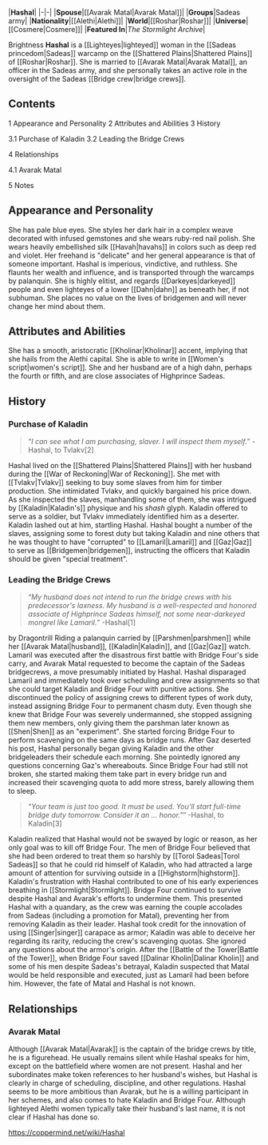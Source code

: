 |**Hashal**|
|-|-|
|**Spouse**|[[Avarak Matal\|Avarak Matal]]|
|**Groups**|Sadeas army|
|**Nationality**|[[Alethi\|Alethi]]|
|**World**|[[Roshar\|Roshar]]|
|**Universe**|[[Cosmere\|Cosmere]]|
|**Featured In**|*The Stormlight Archive*|

Brightness **Hashal** is a [[Lighteyes\|lighteyed]] woman in the [[Sadeas princedom\|Sadeas]] warcamp on the [[Shattered Plains\|Shattered Plains]] of [[Roshar\|Roshar]]. She is married to [[Avarak Matal\|Avarak Matal]], an officer in the Sadeas army, and she personally takes an active role in the oversight of the Sadeas [[Bridge crew\|bridge crews]].

## Contents

1 Appearance and Personality
2 Attributes and Abilities
3 History

3.1 Purchase of Kaladin
3.2 Leading the Bridge Crews


4 Relationships

4.1 Avarak Matal


5 Notes


## Appearance and Personality
She has pale blue eyes. She styles her dark hair in a complex weave decorated with infused gemstones and she wears ruby-red nail polish. She wears heavily embellished silk [[Havah\|havahs]] in colors such as deep red and violet. Her freehand is "delicate" and her general appearance is that of someone important.
Hashal is imperious, vindictive, and ruthless. She flaunts her wealth and influence, and is transported through the warcamps by palanquin. She is highly elitist, and regards [[Darkeyes\|darkeyed]] people and even lighteyes of a lower [[Dahn\|dahn]] as beneath her, if not subhuman. She places no value on the lives of bridgemen and will never change her mind about them.

## Attributes and Abilities
She has a smooth, aristocratic [[Kholinar\|Kholinar]] accent, implying that she hails from the Alethi capital. She is able to write in [[Women's script\|women's script]]. She and her husband are of a high dahn, perhaps the fourth or fifth, and are close associates of Highprince Sadeas.

## History
### Purchase of Kaladin
>“*I can see what I am purchasing, slaver. I will inspect them myself.*”
\-Hashal, to Tvlakv[2]


Hashal lived on the [[Shattered Plains\|Shattered Plains]] with her husband during the [[War of Reckoning\|War of Reckoning]]. She met with [[Tvlakv\|Tvlakv]] seeking to buy some slaves from him for timber production. She intimidated Tvlakv, and quickly bargained his price down. As she inspected the slaves, manhandling some of them, she was intrigued by [[Kaladin\|Kaladin's]] physique and his *shash* glyph. Kaladin offered to serve as a soldier, but Tvlakv immediately identified him as a deserter. Kaladin lashed out at him, startling Hashal. Hashal bought a number of the slaves, assigning some to forest duty but taking Kaladin and nine others that he was thought to have "corrupted" to [[Lamaril\|Lamaril]] and [[Gaz\|Gaz]] to serve as [[Bridgemen\|bridgemen]], instructing the officers that Kaladin should be given "special treatment".

### Leading the Bridge Crews
>“*My husband does not intend to run the bridge crews with his predecessor's laxness. My husband is a well-respected and honored associate of Highprince Sadeas himself, not some near-darkeyed mongrel like Lamaril.*”
\-Hashal[1]


 by  Dragontrill  Riding a palanquin carried by [[Parshmen\|parshmen]] while her [[Avarak Matal\|husband]], [[Kaladin\|Kaladin]], and [[Gaz\|Gaz]] watch.
Lamaril was executed after the disastrous first battle with Bridge Four's side carry, and Avarak Matal requested to become the captain of the Sadeas bridgecrews, a move presumably initiated by Hashal. Hashal disparaged Lamaril and immediately took over scheduling and crew assignments so that she could target Kaladin and Bridge Four with punitive actions. She discontinued the policy of assigning crews to different types of work duty, instead assigning Bridge Four to permanent chasm duty. Even though she knew that Bridge Four was severely undermanned, she stopped assigning them new members, only giving them the parshman later known as [[Shen\|Shen]] as an "experiment". She started forcing Bridge Four to perform scavenging on the same days as bridge runs. After Gaz deserted his post, Hashal personally began giving Kaladin and the other bridgeleaders their schedule each morning. She pointedly ignored any questions concerning Gaz's whereabouts. Since Bridge Four had still not broken, she started making them take part in every bridge run and increased their scavenging quota to add more stress, barely allowing them to sleep.

>“*Your team is just too good. It must be used. You'll start full-time bridge duty tomorrow. Consider it an ... honor."*”
\-Hashal, to Kaladin[3]

Kaladin realized that Hashal would not be swayed by logic or reason, as her only goal was to kill off Bridge Four. The men of Bridge Four believed that she had been ordered to treat them so harshly by [[Torol Sadeas\|Torol Sadeas]] so that he could rid himself of Kaladin, who had attracted a large amount of attention for surviving outside in a [[Highstorm\|highstorm]]. Kaladin's frustration with Hashal contributed to one of his early experiences breathing in [[Stormlight\|Stormlight]]. Bridge Four continued to survive despite Hashal and Avarak's efforts to undermine them. This presented Hashal with a quandary, as the crew was earning the couple accolades from Sadeas (including a promotion for Matal), preventing her from removing Kaladin as their leader. Hashal took credit for the innovation of using [[Singer\|singer]] carapace as armor; Kaladin was able to deceive her regarding its rarity, reducing the crew's scavenging quotas. She ignored any questions about the armor's origin.
After the [[Battle of the Tower\|Battle of the Tower]], when Bridge Four saved [[Dalinar Kholin\|Dalinar Kholin]] and some of his men despite Sadeas's betrayal, Kaladin suspected that Matal would be held responsible and executed, just as Lamaril had been before him. However, the fate of Matal and Hashal is not known.

## Relationships
### Avarak Matal
Although [[Avarak Matal\|Avarak]] is the captain of the bridge crews by title, he is a figurehead. He usually remains silent while Hashal speaks for him, except on the battlefield where women are not present. Hashal and her subordinates make token references to her husband's wishes, but Hashal is clearly in charge of scheduling, discipline, and other regulations. Hashal seems to be more ambitious than Avarak, but he is a willing participant in her schemes, and also comes to hate Kaladin and Bridge Four. Although lighteyed Alethi women typically take their husband's last name, it is not clear if Hashal has done so.



https://coppermind.net/wiki/Hashal
